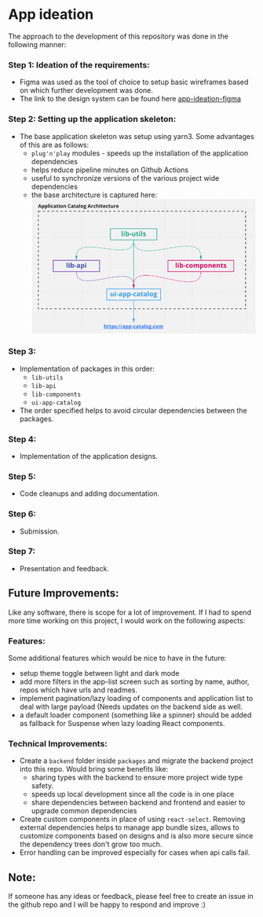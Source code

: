 # App ideation

The approach to the development of this repository was done in the following manner:

### Step 1: Ideation of the requirements:
- Figma was used as the tool of choice to setup basic wireframes based on which further development was done.
- The link to the design system can be found here [app-ideation-figma](/app-ideation/app-ideation-design-system.fig)

### Step 2: Setting up the application skeleton:
- The base application skeleton was setup using yarn3. Some advantages of this are as follows:
  - `plug'n'play` modules - speeds up the installation of the application dependencies
  - helps reduce pipeline minutes on Github Actions
  - useful to synchronize versions of the various project wide dependencies
  - the base architecture is captured here: ![img.png](img.png)

### Step 3:
- Implementation of packages in this order:
  - `lib-utils`
  - `lib-api`
  - `lib-components`
  - `ui-app-catalog`
- The order specified helps to avoid circular dependencies between the packages.

### Step 4:
- Implementation of the application designs.

### Step 5:
- Code cleanups and adding documentation.

### Step 6: 
- Submission.

### Step 7: 
- Presentation and feedback.

## Future Improvements:
Like any software, there is scope for a lot of improvement. If I had to spend more time working on this project,
I would work on the following aspects:

### Features: 
Some additional features which would be nice to have in the future:
- setup theme toggle between light and dark mode
- add more filters in the app-list screen such as sorting by name, author, repos which have urls and readmes.
- implement pagination/lazy loading of components and application list to deal with large payload (Needs updates
  on the backend side as well.
- a default loader component (something like a spinner) should be added as fallback for Suspense when lazy loading
  React components.

### Technical Improvements:
- Create a `backend` folder inside `packages` and migrate the backend project into this repo. Would bring some benefits
  like:
  - sharing types with the backend to ensure more project wide type safety.
  - speeds up local development since all the code is in one place
  - share dependencies between backend and frontend and easier to upgrade common dependencies
- Create custom components in place of using `react-select`. Removing external dependencies helps to manage app bundle
  sizes, allows to customize components based on designs and is also more secure since the dependency trees
  don't grow too much.
- Error handling can be improved especially for cases when api calls fail. 


## Note:
If someone has any ideas or feedback, please feel free to create an issue in the github repo and I will be happy to
respond and improve :) 
